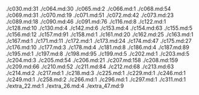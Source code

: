 ./c030.md:31
./c064.md:30
./c065.md:2
./c066.md:1
./c068.md:54
./c069.md:31
./c070.md:19
./c071.md:51
./c072.md:42
./c073.md:23
./c089.md:18
./c090.md:46
./c091.md:76
./c116.md:8
./c122.md:1
./c128.md:10
./c130.md:4
./c142.md:6
./c153.md:4
./c154.md:63
./c155.md:5
./c156.md:12
./c157.md:91
./c158.md:1
./c161.md:20
./c162.md:25
./c163.md:1
./c167.md:1
./c171.md:11
./c172.md:1
./c173.md:24
./c174.md:47
./c175.md:27
./c176.md:10
./c177.md:3
./c178.md:4
./c181.md:8
./c186.md:4
./c187.md:89
./c195.md:1
./c197.md:8
./c198.md:95
./c199.md:5
./c202.md:1
./c203.md:5
./c204.md:3
./c205.md:54
./c206.md:21
./c207.md:158
./c208.md:159
./c209.md:66
./c210.md:52
./c211.md:84
./c212.md:68
./c213.md:63
./c214.md:2
./c217.md:1
./c218.md:3
./c225.md:1
./c229.md:1
./c246.md:1
./c249.md:1
./c258.md:2
./c266.md:1
./c296.md:1
./c297.md:1
./c311.md:1
./extra_22.md:1
./extra_26.md:4
./extra_47.md:9
